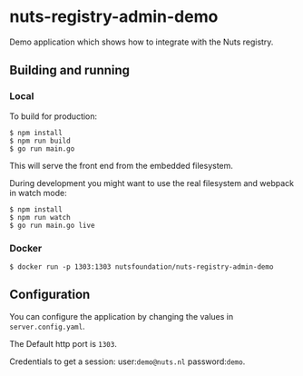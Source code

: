 # nuts-registry-admin-demo
Demo application which shows how to integrate with the Nuts registry.

## Building and running
### Local
To build for production:

```
$ npm install
$ npm run build
$ go run main.go
```

This will serve the front end from the embedded filesystem.

During development you might want to use the real filesystem and webpack in watch mode:

```
$ npm install
$ npm run watch
$ go run main.go live
```

### Docker
```
$ docker run -p 1303:1303 nutsfoundation/nuts-registry-admin-demo
```

## Configuration
You can configure the application by changing the values in `server.config.yaml`.

The Default http port is `1303`.

Credentials to get a session: user:`demo@nuts.nl` password:`demo`.
